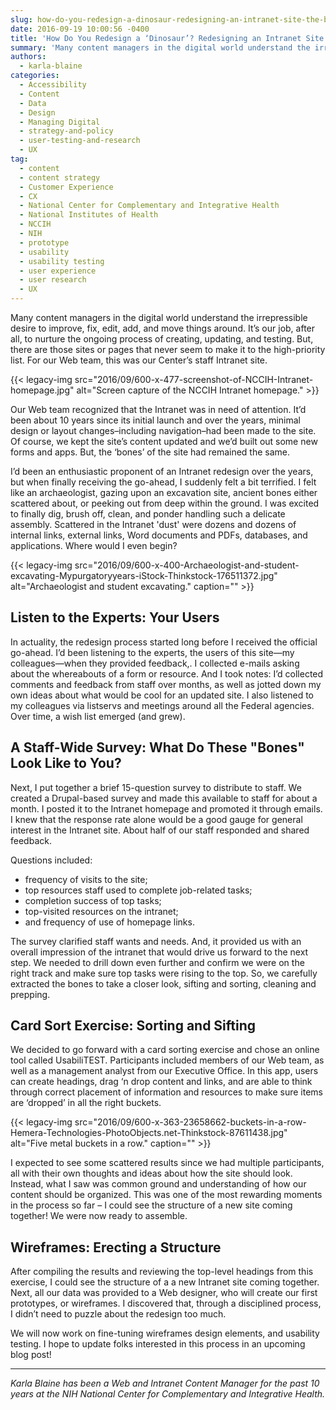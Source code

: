 ```yaml
---
slug: how-do-you-redesign-a-dinosaur-redesigning-an-intranet-site-the-beginning-stages
date: 2016-09-19 10:00:56 -0400
title: 'How Do You Redesign a ‘Dinosaur’? Redesigning an Intranet Site: the Beginning Stages'
summary: 'Many content managers in the digital world understand the irrepressible desire to improve, fix, edit, add, and move things around. Indeed, it’s our job to nurture this ongoing process to create, update, test, update again. And, repeat! But, what about those sites or pages that seem to never crawl up to the &lsquo;high-priority’ list and'
authors:
  - karla-blaine
categories:
  - Accessibility
  - Content
  - Data
  - Design
  - Managing Digital
  - strategy-and-policy
  - user-testing-and-research
  - UX
tag:
  - content
  - content strategy
  - Customer Experience
  - CX
  - National Center for Complementary and Integrative Health
  - National Institutes of Health
  - NCCIH
  - NIH
  - prototype
  - usability
  - usability testing
  - user experience
  - user research
  - UX
---
```


Many content managers in the digital world understand the irrepressible desire to improve, fix, edit, add, and move things around. It’s our job, after all, to nurture the ongoing process of creating, updating, and testing. But, there are those sites or pages that never seem to make it to the high-priority list. For our Web team, this was our Center’s staff Intranet site.

{{< legacy-img src="2016/09/600-x-477-screenshot-of-NCCIH-Intranet-homepage.jpg" alt="Screen capture of the NCCIH Intranet homepage." >}}

Our Web team recognized that the Intranet was in need of attention. It’d been about 10 years since its initial launch and over the years, minimal design or layout changes&#8211;including navigation&#8211;had been made to the site. Of course, we kept the site’s content updated and we’d built out some new forms and apps. But, the ‘bones’ of the site had remained the same. 

I’d been an enthusiastic proponent of an Intranet redesign over the years, but when finally receiving the go-ahead, I suddenly felt a bit terrified. I felt like an archaeologist, gazing upon an excavation site, ancient bones either scattered about, or peeking out from deep within the ground. I was excited to finally dig, brush off, clean, and ponder handling such a delicate assembly. Scattered in the Intranet 'dust' were dozens and dozens of internal links, external links, Word documents and PDFs, databases, and applications. Where would I even begin? 

{{< legacy-img src="2016/09/600-x-400-Archaeologist-and-student-excavating-Mypurgatoryyears-iStock-Thinkstock-176511372.jpg" alt="Archaeologist and student excavating." caption="" >}} 

<h2>Listen to the Experts: Your Users</h2>

In actuality, the redesign process started long before I received the official go-ahead. I’d been listening to the experts, the users of this site—my colleagues—when they provided feedback,. I collected e-mails asking about the whereabouts of a form or resource. And I took notes: I’d collected comments and feedback from staff over months, as well as jotted down my own ideas about what would be cool for an updated site. I also listened to my colleagues via listservs and meetings around all the Federal agencies. Over time, a wish list emerged (and grew).

<h2>A Staff-Wide Survey: What Do These "Bones" Look Like to You?</h2>

Next, I put together a brief 15-question survey to distribute to staff. We created a Drupal-based survey and made this available to staff for about a month. I posted it to the Intranet homepage and promoted it through emails. I knew that the response rate alone would be a good gauge for general interest in the Intranet site. About half of our staff responded and shared feedback.

Questions included:

<ul>
  <li>frequency of visits to the site;</li>
  <li>top resources staff used to complete job-related tasks;</li>
  <li>completion success of top tasks;</li>
  <li>top-visited resources on the intranet;</li>
  <li>and frequency of use of homepage links.</li>
</ul>

The survey clarified staff wants and needs. And, it provided us with an overall impression of the intranet that would drive us forward to the next step. We needed to drill down even further and confirm we were on the right track and make sure top tasks were rising to the top. So, we carefully extracted the bones to take a closer look, sifting and sorting, cleaning and prepping.

<h2>Card Sort Exercise: Sorting and Sifting</h2>

We decided to go forward with a card sorting exercise and chose an online tool called UsabiliTEST. Participants included members of our Web team, as well as a management analyst from our Executive Office. In this app, users can create headings, drag ‘n drop content and links, and are able to think through correct placement of information and resources to make sure items are ‘dropped’ in all the right buckets.

{{< legacy-img src="2016/09/600-x-363-23658662-buckets-in-a-row-Hemera-Technologies-PhotoObjects.net-Thinkstock-87611438.jpg" alt="Five metal buckets in a row." caption="" >}} 

I expected to see some scattered results since we had multiple participants, all with their own thoughts and ideas about how the site should look. Instead, what I saw was common ground and understanding of how our content should be organized. This was one of the most rewarding moments in the process so far &#8211; I could see the structure of a new site coming together! We were now ready to assemble.

<h2>Wireframes: Erecting a Structure</h2>

After compiling the results and reviewing the top-level headings from this exercise, I could see the structure of a a new Intranet site coming together. Next, all our data was provided to a Web designer, who will create our first prototypes, or wireframes. I discovered that, through a disciplined process,  I didn’t need to puzzle about the redesign too much. 

We will now work on fine-tuning wireframes design elements, and  usability testing. I hope to update folks interested in this process in an upcoming blog post! 

---
<i>Karla Blaine has been a Web and Intranet Content Manager for the past 10 years at the NIH National Center for Complementary and Integrative Health.</i>
